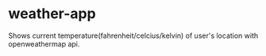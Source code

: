 # weather-app
 Shows current temperature(fahrenheit/celcius/kelvin) of user's location with openweathermap api.
